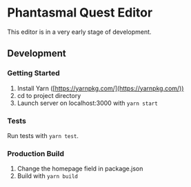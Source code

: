 # Phantasmal Quest Editor

This editor is in a very early stage of development.

## Development

### Getting Started

1. Install Yarn ([https://yarnpkg.com/](https://yarnpkg.com/))
2. cd to project directory
3. Launch server on localhost:3000 with `yarn start`

### Tests
Run tests with `yarn test`.

### Production Build

1. Change the homepage field in package.json
3. Build with `yarn build`
